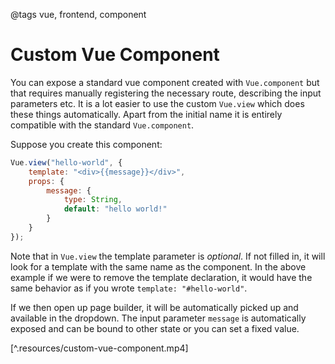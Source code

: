 @tags vue, frontend, component

# Custom Vue Component

You can expose a standard vue component created with ``Vue.component`` but that requires manually registering the necessary route, describing the input parameters etc. It is a lot easier to use the custom ``Vue.view`` which does these things automatically. Apart from the initial name it is entirely compatible with the standard ``Vue.component``.

Suppose you create this component:

```javascript
Vue.view("hello-world", {
	template: "<div>{{message}}</div>",
	props: {
		message: {
			type: String,
			default: "hello world!"
		}
	}
});
```

Note that in ``Vue.view`` the template parameter is _optional_. If not filled in, it will look for a template with the same name as the component. In the above example if we were to remove the template declaration, it would have the same behavior as if you wrote ``template: "#hello-world"``.

If we then open up page builder, it will be automatically picked up and available in the dropdown. The input parameter ``message`` is automatically exposed and can be bound to other state or you can set a fixed value.

[^.resources/custom-vue-component.mp4]
